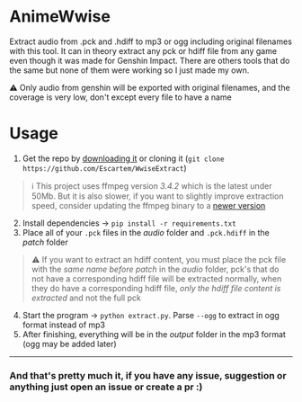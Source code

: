 # AnimeWwise
Extract audio from .pck and .hdiff to mp3 or ogg including original filenames with this tool. It can in theory extract any pck or hdiff file from any game even though it was made for Genshin Impact. There are others tools that do the same but none of them were working so I just made my own.

⚠️ Only audio from genshin will be exported with original filenames, and the coverage is very low, don't except every file to have a name

# Usage

1. Get the repo by [downloading it](https://github.com/Escartem/WwiseExtract/archive/refs/heads/master.zip) or cloning it (`git clone https://github.com/Escartem/WwiseExtract`)
> ℹ️ This project uses ffmpeg version *3.4.2* which is the latest under 50Mb. But it is also slower, if you want to slightly improve extraction speed, consider updating the ffmpeg binary to a [newer version](https://github.com/BtbN/FFmpeg-Builds/releases)
2. Install dependencies -> `pip install -r requirements.txt`
3. Place all of your `.pck` files in the *audio* folder and `.pck.hdiff` in the *patch* folder
> ⚠️ If you want to extract an hdiff content, you must place the pck file with the *same name before patch* in the *audio* folder, pck's that do not have a corresponding hdiff file will be extracted normally, when they do have a corresponding hdiff file, *only the hdiff file content is extracted* and not the full pck
4. Start the program -> `python extract.py`. Parse `--ogg` to extract in ogg format instead of mp3
5. After finishing, everything will be in the *output* folder in the mp3 format (ogg may be added later)

---

### And that's pretty much it, if you have any issue, suggestion or anything just open an issue or create a pr :)
